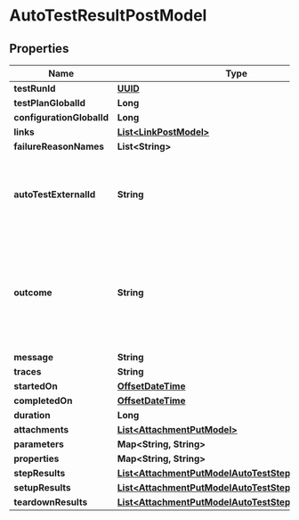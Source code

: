 # AutoTestResultPostModel

## Properties
Name | Type | Description | Notes
------------ | ------------- | ------------- | -------------
**testRunId** | [**UUID**](UUID.md) |  | 
**testPlanGlobalId** | **Long** |  | 
**configurationGlobalId** | **Long** |  | 
**links** | [**List&lt;LinkPostModel&gt;**](LinkPostModel.md) |  |  [optional]
**failureReasonNames** | **List&lt;String&gt;** |  |  [optional]
**autoTestExternalId** | **String** | This property is used to set autotest identifier from client system | 
**outcome** | **String** | Property can contain one of these values: Passed, Failed, InProgress, Blocked, Skipped | 
**message** | **String** |  |  [optional]
**traces** | **String** |  |  [optional]
**startedOn** | [**OffsetDateTime**](OffsetDateTime.md) |  |  [optional]
**completedOn** | [**OffsetDateTime**](OffsetDateTime.md) |  |  [optional]
**duration** | **Long** |  |  [optional]
**attachments** | [**List&lt;AttachmentPutModel&gt;**](AttachmentPutModel.md) |  |  [optional]
**parameters** | **Map&lt;String, String&gt;** |  |  [optional]
**properties** | **Map&lt;String, String&gt;** |  |  [optional]
**stepResults** | [**List&lt;AttachmentPutModelAutoTestStepResultsModel&gt;**](AttachmentPutModelAutoTestStepResultsModel.md) |  |  [optional]
**setupResults** | [**List&lt;AttachmentPutModelAutoTestStepResultsModel&gt;**](AttachmentPutModelAutoTestStepResultsModel.md) |  |  [optional]
**teardownResults** | [**List&lt;AttachmentPutModelAutoTestStepResultsModel&gt;**](AttachmentPutModelAutoTestStepResultsModel.md) |  |  [optional]
